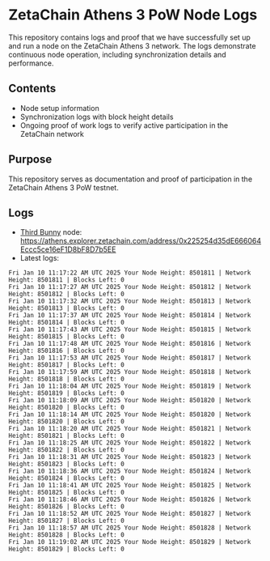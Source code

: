 # ZetaChain Athens 3 PoW Node Logs
This repository contains logs and proof that we have successfully set up and run a node on the ZetaChain Athens 3 network. The logs demonstrate continuous node operation, including synchronization details and performance.

## Contents
- Node setup information
- Synchronization logs with block height details
- Ongoing proof of work logs to verify active participation in the ZetaChain network

## Purpose
This repository serves as documentation and proof of participation in the ZetaChain Athens 3 PoW testnet.

## Logs

- [Third Bunny](https://thirdbunny.xyz/) node: https://athens.explorer.zetachain.com/address/0x225254d35dE666064Eccc5ce16eF1D8bF8D7b5EE
- Latest logs:
```
Fri Jan 10 11:17:22 AM UTC 2025 Your Node Height: 8501811 | Network Height: 8501811 | Blocks Left: 0
Fri Jan 10 11:17:27 AM UTC 2025 Your Node Height: 8501812 | Network Height: 8501812 | Blocks Left: 0
Fri Jan 10 11:17:32 AM UTC 2025 Your Node Height: 8501813 | Network Height: 8501813 | Blocks Left: 0
Fri Jan 10 11:17:37 AM UTC 2025 Your Node Height: 8501814 | Network Height: 8501814 | Blocks Left: 0
Fri Jan 10 11:17:43 AM UTC 2025 Your Node Height: 8501815 | Network Height: 8501815 | Blocks Left: 0
Fri Jan 10 11:17:48 AM UTC 2025 Your Node Height: 8501816 | Network Height: 8501816 | Blocks Left: 0
Fri Jan 10 11:17:53 AM UTC 2025 Your Node Height: 8501817 | Network Height: 8501817 | Blocks Left: 0
Fri Jan 10 11:17:59 AM UTC 2025 Your Node Height: 8501818 | Network Height: 8501818 | Blocks Left: 0
Fri Jan 10 11:18:04 AM UTC 2025 Your Node Height: 8501819 | Network Height: 8501819 | Blocks Left: 0
Fri Jan 10 11:18:09 AM UTC 2025 Your Node Height: 8501820 | Network Height: 8501820 | Blocks Left: 0
Fri Jan 10 11:18:14 AM UTC 2025 Your Node Height: 8501820 | Network Height: 8501820 | Blocks Left: 0
Fri Jan 10 11:18:20 AM UTC 2025 Your Node Height: 8501821 | Network Height: 8501821 | Blocks Left: 0
Fri Jan 10 11:18:25 AM UTC 2025 Your Node Height: 8501822 | Network Height: 8501822 | Blocks Left: 0
Fri Jan 10 11:18:31 AM UTC 2025 Your Node Height: 8501823 | Network Height: 8501823 | Blocks Left: 0
Fri Jan 10 11:18:36 AM UTC 2025 Your Node Height: 8501824 | Network Height: 8501824 | Blocks Left: 0
Fri Jan 10 11:18:41 AM UTC 2025 Your Node Height: 8501825 | Network Height: 8501825 | Blocks Left: 0
Fri Jan 10 11:18:46 AM UTC 2025 Your Node Height: 8501826 | Network Height: 8501826 | Blocks Left: 0
Fri Jan 10 11:18:52 AM UTC 2025 Your Node Height: 8501827 | Network Height: 8501827 | Blocks Left: 0
Fri Jan 10 11:18:57 AM UTC 2025 Your Node Height: 8501828 | Network Height: 8501828 | Blocks Left: 0
Fri Jan 10 11:19:02 AM UTC 2025 Your Node Height: 8501829 | Network Height: 8501829 | Blocks Left: 0
```
